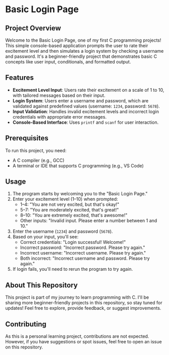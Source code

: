 # Basic Login Page

## Project Overview
Welcome to the Basic Login Page, one of my first C programming projects! This simple console-based application prompts the user to rate their excitement level and then simulates a login system by checking a username and password. It's a beginner-friendly project that demonstrates basic C concepts like user input, conditionals, and formatted output.

## Features
- **Excitement Level Input**: Users rate their excitement on a scale of 1 to 10, with tailored messages based on their input.
- **Login System**: Users enter a username and password, which are validated against predefined values (username: `1234`, password: `5678`).
- **Input Validation**: Handles invalid excitement levels and incorrect login credentials with appropriate error messages.
- **Console-Based Interface**: Uses `printf` and `scanf` for user interaction.

## Prerequisites
To run this project, you need:
- A C compiler (e.g., GCC)
- A terminal or IDE that supports C programming (e.g., VS Code)

## Usage
1. The program starts by welcoming you to the "Basic Login Page."
2. Enter your excitement level (1–10) when prompted:
   - 1–4: "You are not very excited, but that's okay!"
   - 5–7: "You are moderately excited, that's great!"
   - 8–10: "You are extremely excited, that's awesome!"
   - Other inputs: "Invalid input. Please enter a number between 1 and 10."
3. Enter the username (`1234`) and password (`5678`).
4. Based on your input, you'll see:
   - Correct credentials: "Login successful! Welcome!"
   - Incorrect password: "Incorrect password. Please try again."
   - Incorrect username: "Incorrect username. Please try again."
   - Both incorrect: "Incorrect username and password. Please try again."
5. If login fails, you'll need to rerun the program to try again.

## About This Repository
This project is part of my journey to learn programming with C. I'll be sharing more beginner-friendly projects in this repository, so stay tuned for updates! Feel free to explore, provide feedback, or suggest improvements.

## Contributing
As this is a personal learning project, contributions are not expected. However, if you have suggestions or spot issues, feel free to open an issue on this repository.
